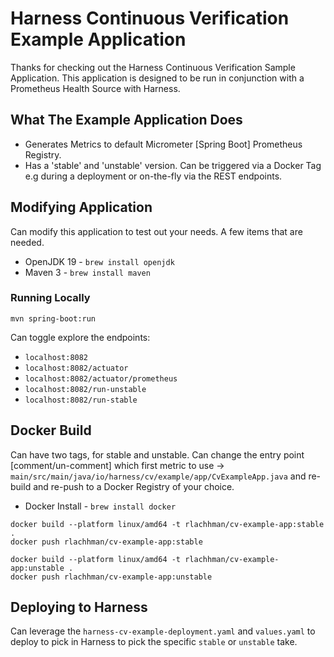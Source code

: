 # Harness Continuous Verification Example Application
Thanks for checking out the Harness Continuous Verification Sample Application. This application
is designed to be run in conjunction with a Prometheus Health Source with Harness. 

## What The Example Application Does

* Generates Metrics to default Micrometer [Spring Boot] Prometheus Registry.
* Has a 'stable' and 'unstable' version. Can be triggered via a Docker Tag e.g during a deployment
or on-the-fly via the REST endpoints. 


## Modifying Application
Can modify this application to test out your needs. A few items that are needed. 

* OpenJDK 19 - `brew install openjdk`
* Maven 3 - `brew install maven`

### Running Locally

```
mvn spring-boot:run
```

Can toggle explore the endpoints:

* `localhost:8082`
* `localhost:8082/actuator`
* `localhost:8082/actuator/prometheus`
* `localhost:8082/run-unstable`
* `localhost:8082/run-stable`

## Docker Build
Can have two tags, for stable and unstable. Can change the entry point [comment/un-comment] which
first metric to use -> `main/src/main/java/io/harness/cv/example/app/CvExampleApp.java` and re-build and re-push
to a Docker Registry of your choice. 

* Docker Install - `brew install docker`

```
docker build --platform linux/amd64 -t rlachhman/cv-example-app:stable .
docker push rlachhman/cv-example-app:stable  

docker build --platform linux/amd64 -t rlachhman/cv-example-app:unstable .
docker push rlachhman/cv-example-app:unstable  
```

## Deploying to Harness
Can leverage the `harness-cv-example-deployment.yaml` and `values.yaml` to deploy to pick in Harness to pick the specific `stable` or `unstable` take. 
